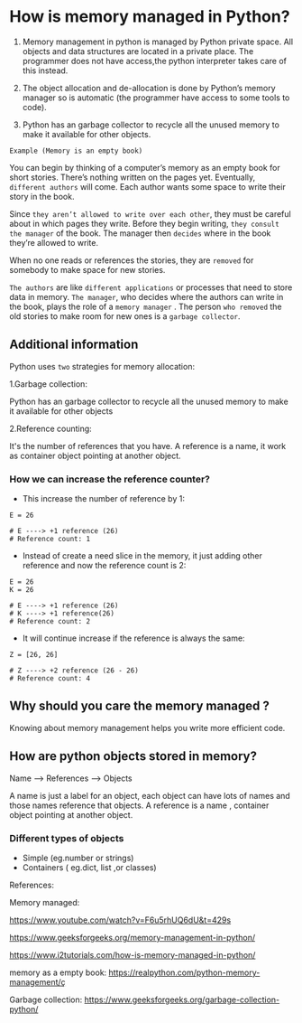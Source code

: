 # How is memory managed in Python?

1. Memory management in python is managed by Python private space. All objects and data structures are located in a private place. The programmer does not have access,the python interpreter takes care of this instead.

2. The object allocation and de-allocation is done by Python’s memory manager so is automatic (the programmer have access to some tools to code).

3. Python has an garbage collector to recycle all the unused memory to make it available for other objects.

`Example (Memory is an empty book)`

You can begin by thinking of a computer’s memory as an empty book for short stories. There’s nothing written on the pages yet. Eventually, `different authors` will come. Each author wants some space to write their story in the book.

Since `they aren’t allowed to write over each other`, they must be careful about in which pages they write. Before they begin writing, `they consult the manager` of the book. The manager then `decides` where in the book they’re allowed to write.

When no one reads or references the stories, they are `removed` for somebody to make space for new stories.

`The authors` are like `different applications` or processes that need to store data in memory. `The manager`, who decides where the authors can write in the book, plays the role of a `memory manager` . The person `who removed` the old stories to make room for new ones is a `garbage collector`.

## Additional information

Python uses `two` strategies for memory allocation:

1.Garbage collection:

Python has an garbage collector to recycle all the unused memory to make it available for other objects

2.Reference counting:

It's the number of references that you have. A  reference is a name, it work as container object pointing at another object.

### How we can increase the reference counter?

* This increase the number of reference by 1:

```python+
E = 26

# E ----> +1 reference (26)
# Reference count: 1
```

* Instead of create a need slice in the memory, it just adding other reference and now the reference count is 2:

```python+
E = 26
K = 26

# E ----> +1 reference (26)
# K ----> +1 reference(26)
# Reference count: 2
```

* It will continue increase if the reference is always the same:

```python+
Z = [26, 26]

# Z ----> +2 reference (26 - 26)
# Reference count: 4
```

## Why should you care the memory managed ?

Knowing about memory management helps you write more efficient code.

## How are python objects stored in memory?

Name --> References --> Objects

A name is just a label for an object, each object can have lots of names and those names reference that objects. A  reference is a name , container object pointing at another object.

### Different types of objects

* Simple (eg.number or strings)
* Containers ( eg.dict, list ,or classes)


References:

Memory managed:

https://www.youtube.com/watch?v=F6u5rhUQ6dU&t=429s

https://www.geeksforgeeks.org/memory-management-in-python/

https://www.i2tutorials.com/how-is-memory-managed-in-python/

memory as a empty book:
https://realpython.com/python-memory-management/ç

Garbage collection:
https://www.geeksforgeeks.org/garbage-collection-python/
